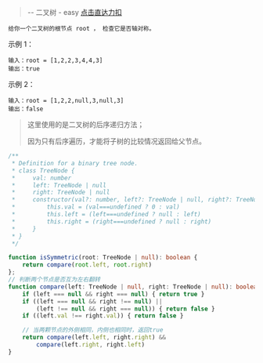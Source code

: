 > -- 二叉树 - easy
> [点击直达力扣](https://leetcode.cn/problems/symmetric-tree/description/?languageTags=javascript)

    给你一个二叉树的根节点 root ， 检查它是否轴对称。

示例 1：

    输入：root = [1,2,2,3,4,4,3]
    输出：true

示例 2：

    输入：root = [1,2,2,null,3,null,3]
    输出：false

> 这里使用的是二叉树的后序递归方法；
> 
> 因为只有后序遍历，才能将子树的比较情况返回给父节点。

```ts
/**
 * Definition for a binary tree node.
 * class TreeNode {
 *     val: number
 *     left: TreeNode | null
 *     right: TreeNode | null
 *     constructor(val?: number, left?: TreeNode | null, right?: TreeNode | null) {
 *         this.val = (val===undefined ? 0 : val)
 *         this.left = (left===undefined ? null : left)
 *         this.right = (right===undefined ? null : right)
 *     }
 * }
 */

function isSymmetric(root: TreeNode | null): boolean {
    return compare(root.left, root.right)
};
// 判断两个节点是否互为左右翻转
function compare(left: TreeNode | null, right: TreeNode | null): boolean {
    if (left === null && right === null) { return true }
    if ((left === null && right !== null) ||
        (left !== null && right === null)) { return false }
    if ((left.val !== right.val)) { return false }

    // 当两颗节点的外侧相同，内侧也相同时，返回true
    return compare(left.left, right.right) &&
        compare(left.right, right.left)
}
```